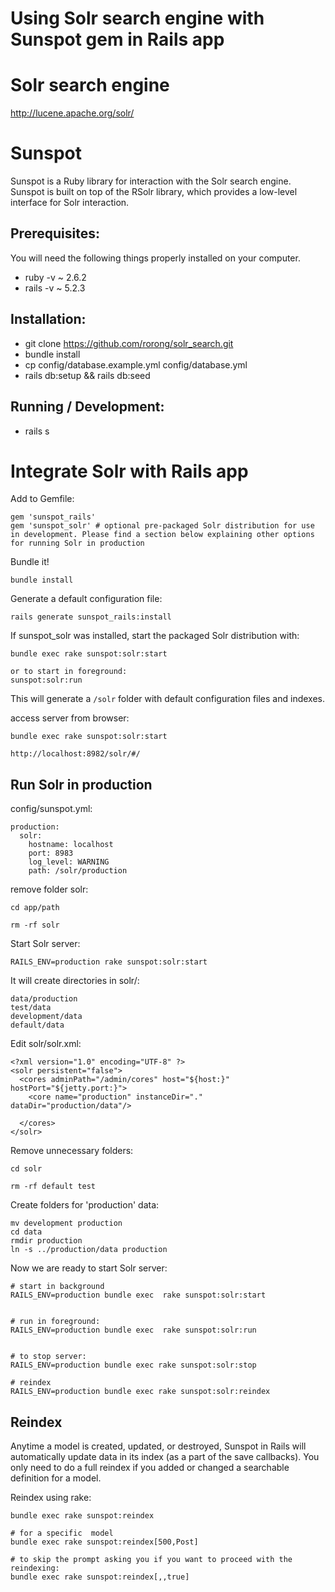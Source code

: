 # Using Solr search engine with Sunspot gem in Rails app
# Solr search engine
http://lucene.apache.org/solr/

# Sunspot
Sunspot is a Ruby library for interaction with the Solr search engine. Sunspot is built on top of the RSolr library, which provides a low-level interface for Solr interaction.

## Prerequisites:
You will need the following things properly installed on your computer.
* ruby -v ~ 2.6.2
* rails -v ~ 5.2.3

## Installation:
* git clone https://github.com/rorong/solr_search.git
* bundle install
* cp config/database.example.yml config/database.yml
* rails db:setup && rails db:seed

## Running / Development:
* rails s

# Integrate Solr with Rails app
Add to Gemfile:

```
gem 'sunspot_rails'
gem 'sunspot_solr' # optional pre-packaged Solr distribution for use in development. Please find a section below explaining other options for running Solr in production
```
Bundle it!

```
bundle install
```
Generate a default configuration file:

```
rails generate sunspot_rails:install
```
If sunspot_solr was installed, start the packaged Solr distribution with:

```
bundle exec rake sunspot:solr:start

or to start in foreground:
sunspot:solr:run
```

This will generate a ```/solr``` folder with default configuration files and indexes.

access server from browser:

```
bundle exec rake sunspot:solr:start

http://localhost:8982/solr/#/
```

## Run Solr in production
config/sunspot.yml:
```
production:
  solr:
    hostname: localhost
    port: 8983
    log_level: WARNING
    path: /solr/production
```
remove folder solr:
```
cd app/path

rm -rf solr
```
Start Solr server:
```
RAILS_ENV=production rake sunspot:solr:start
```
It will create directories in solr/:
```
data/production
test/data
development/data
default/data
```
Edit solr/solr.xml:
```
<?xml version="1.0" encoding="UTF-8" ?>
<solr persistent="false">
  <cores adminPath="/admin/cores" host="${host:}" hostPort="${jetty.port:}">
    <core name="production" instanceDir="." dataDir="production/data"/>

  </cores>
</solr>
```

Remove unnecessary folders:
```
cd solr

rm -rf default test
```

Create folders for 'production' data:
```
mv development production
cd data
rmdir production
ln -s ../production/data production
```

Now we are ready to start Solr server:
```
# start in background
RAILS_ENV=production bundle exec  rake sunspot:solr:start


# run in foreground:
RAILS_ENV=production bundle exec  rake sunspot:solr:run


# to stop server:
RAILS_ENV=production bundle exec rake sunspot:solr:stop

# reindex
RAILS_ENV=production bundle exec rake sunspot:solr:reindex
```

## Reindex

Anytime a model is created, updated, or destroyed, Sunspot in Rails will automatically update data in its index (as a part of the save callbacks). You only need to do a full reindex if you added or changed a searchable definition for a model.

Reindex using rake:
```
bundle exec rake sunspot:reindex

# for a specific  model
bundle exec rake sunspot:reindex[500,Post]

# to skip the prompt asking you if you want to proceed with the reindexing:
bundle exec rake sunspot:reindex[,,true]
```
